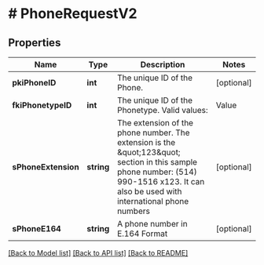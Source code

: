 # # PhoneRequestV2

## Properties

Name | Type | Description | Notes
------------ | ------------- | ------------- | -------------
**pkiPhoneID** | **int** | The unique ID of the Phone. | [optional]
**fkiPhonetypeID** | **int** | The unique ID of the Phonetype.  Valid values:  |Value|Description| |-|-| |1|Office| |2|Home| |3|Mobile| |4|Fax| |5|Pager| |6|Toll Free| |
**sPhoneExtension** | **string** | The extension of the phone number.  The extension is the \&quot;123\&quot; section in this sample phone number: (514) 990-1516 x123.  It can also be used with international phone numbers | [optional]
**sPhoneE164** | **string** | A phone number in E.164 Format | [optional]

[[Back to Model list]](../../README.md#models) [[Back to API list]](../../README.md#endpoints) [[Back to README]](../../README.md)

